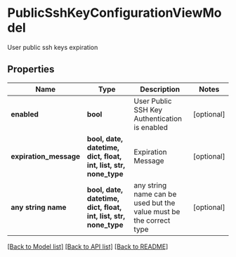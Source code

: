 # PublicSshKeyConfigurationViewModel

User public ssh keys expiration

## Properties
Name | Type | Description | Notes
------------ | ------------- | ------------- | -------------
**enabled** | **bool** | User Public SSH Key Authentication is enabled | [optional] 
**expiration_message** | **bool, date, datetime, dict, float, int, list, str, none_type** | Expiration Message | [optional] 
**any string name** | **bool, date, datetime, dict, float, int, list, str, none_type** | any string name can be used but the value must be the correct type | [optional]

[[Back to Model list]](../README.md#documentation-for-models) [[Back to API list]](../README.md#documentation-for-api-endpoints) [[Back to README]](../README.md)


